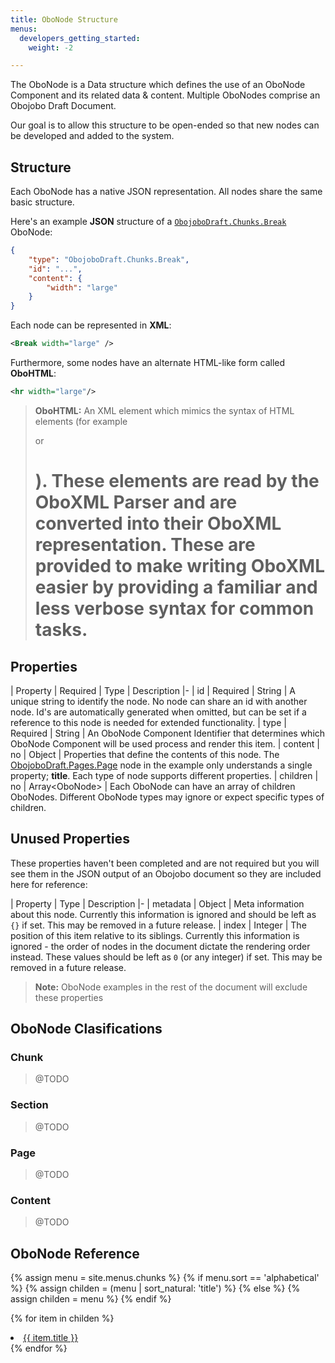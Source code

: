 ```yaml
---
title: OboNode Structure
menus:
  developers_getting_started:
    weight: -2

---
```


The OboNode is a Data structure which defines the use of an OboNode Component and its related data & content. Multiple OboNodes comprise an Obojobo Draft Document.

Our goal is to allow this structure to be open-ended so that new nodes can be developed and added to the system.

## Structure

Each OboNode has a native JSON representation.  All nodes share the same basic structure.

Here's an example **JSON** structure of a [`ObojoboDraft.Chunks.Break`](obo_reference.md#obojobodraftpagespage) OboNode:

```json
{
	"type": "ObojoboDraft.Chunks.Break",
	"id": "...",
	"content": {
		"width": "large"
	}
}
```

Each node can be represented in **XML**:

```xml
<Break width="large" />
```

Furthermore, some nodes have an alternate HTML-like form called **OboHTML**:

```xml
<hr width="large"/>
```

> **OboHTML:** An XML element which mimics the syntax of HTML elements (for example <p> or <h1>). These elements are read by the OboXML Parser and are converted into their OboXML representation. These are provided to make writing OboXML easier by providing a familiar and less verbose syntax for common tasks.

## Properties


| Property | Required | Type | Description
|-
| id | Required | String | A unique string to identify the node. No node can share an id with another node. Id's are automatically generated when omitted, but can be set if a reference to this node is needed for extended functionality.
| type | Required | String | An OboNode Component Identifier that determines which OboNode Component will be used process and render this item.
| content | no | Object | Properties that define the contents of this node. The [ObojoboDraft.Pages.Page](obo_reference.md#obojobodraftpagespage) node in the example only understands a single property; **title**. Each type of node supports different properties.
| children | no | Array\<OboNode> | Each OboNode can have an array of children OboNodes. Different OboNode types may ignore or expect specific types of children.

## Unused Properties

These properties haven't been completed and are not required but you will see them in the JSON output of an Obojobo document so they are included here for reference:

| Property | Type | Description
|-
| metadata | Object | Meta information about this node. Currently this information is ignored and should be left as `{}` if set. This may be removed in a future release.
| index  | Integer | The position of this item relative to its siblings. Currently this information is ignored - the order of nodes in the document dictate the rendering order instead. These values should be left as `0` (or any integer) if set. This may be removed in a future release.

> **Note:** OboNode examples in the rest of the document will exclude these properties

## OboNode Clasifications

### Chunk

> @TODO

### Section

> @TODO

### Page

> @TODO

### Content

> @TODO

## OboNode Reference

{% assign menu = site.menus.chunks %}
{% if menu.sort == 'alphabetical' %}
  {% assign childen = (menu | sort_natural: 'title') %}
{% else %}
  {% assign childen = menu %}
{% endif %}

{% for item in childen %}
<li class="navListItem">
<a class="navItem" href="{{ item.url }}">{{ item.title }}</a>
</li>
{% endfor %}
